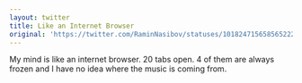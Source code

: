 ```yaml
---
layout: twitter
title: Like an Internet Browser
original: 'https://twitter.com/RaminNasibov/statuses/1018247156585652225'
---
```


My mind is like an internet browser. 20 tabs open. 4 of them are always frozen and I have no idea where the music is coming from.
